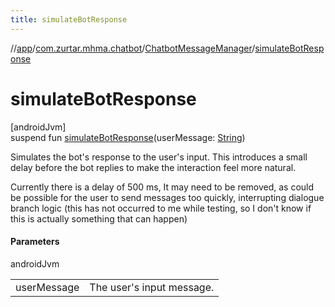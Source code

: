 ```yaml
---
title: simulateBotResponse
---
```

//[app](../../../index.html)/[com.zurtar.mhma.chatbot](../index.html)/[ChatbotMessageManager](index.html)/[simulateBotResponse](simulate-bot-response.html)



# simulateBotResponse



[androidJvm]\
suspend fun [simulateBotResponse](simulate-bot-response.html)(userMessage: [String](https://kotlinlang.org/api/core/kotlin-stdlib/kotlin/-string/index.html))



Simulates the bot's response to the user's input. This introduces a small delay before the bot replies to make the interaction feel more natural.



Currently there is a delay of 500 ms, It may need to be removed, as could be possible for the user to send messages too quickly, interrupting dialogue branch logic (this has not occurred to me while testing, so I don't know if this is actually something that can happen)



#### Parameters


androidJvm

| | |
|---|---|
| userMessage | The user's input message. |



